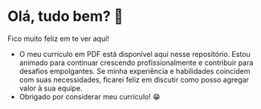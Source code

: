 # Olá, tudo bem? 👋 
Fico muito feliz em te ver aqui!
- O meu currículo em PDF está disponível aqui nesse repositório. Estou animado para continuar crescendo profissionalmente e contribuir para desafios empolgantes. Se minha experiência e habilidades coincidem com suas necessidades, ficarei feliz em discutir como posso agregar valor à sua equipe. 
- Obrigado por considerar meu currículo! 😁
